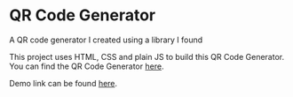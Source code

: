 # QR Code Generator

A QR code generator I created using a library I found

This project uses HTML, CSS and plain JS to build this QR Code Generator.
You can find the QR Code Generator [here](https://github.com/davidshimjs/qrcodejs).

Demo link can be found [here]().
